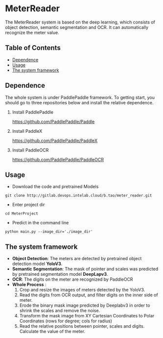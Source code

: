 # MeterReader
The MeterReader system is based on the deep learning, which consists of object detection, semantic segmentation and OCR. It can automatically recognize the meter value.

## Table of Contents

* [Dependence](#1)
* [Usage](#2)
* [The system framework](#3)

## <h2 id="1">Dependence</h2>

The whole system is under PaddlePaddle framework. To getting start, you should go to three repositories below and install the relative dependence. 
1. Install PaddlePaddle

    https://github.com/PaddlePaddle/Paddle
    
2. Install PaddleX

    https://github.com/PaddlePaddle/PaddleX
3. Install PaddleOCR

    https://github.com/PaddlePaddle/PaddleOCR


## <h2 id="2">Usage</h2> 

* Download the code and pretrained Models
```
git clone http://gitlab.devops.intelab.cloud/b.tao/meter_reader.git
```
* Enter project dir
```
cd MeterProject
```
* Predict in the command line
```
python main.py --image_dir='./image_dir'
```
## <h2 id="3">The system framework</h2>

* **Object Detection**: The meters are detected by pretrained object detection model **YoloV3**.
* **Semantic Segmentation**: The mask of pointer and scales was predicted by pretrained segmentation model **DeepLapv3**.
* **OCR**: The digits on the meter are recognized by PaddleOCR
* **Whole Process** :
    1. Crop and resize the images of meters detected by the YoloV3.  
    2. Read the digits from OCR output, and filter digits on the inner side of meter.    
    3. Erode the binary mask image predicted by Deeplabv3 in order to shrink the scales and remove the noise.
    4. Transform the mask image from XY Cartesian Coordinates to Polar Coordinates (rows for degree; cols for radius)
    5. Read the relative positions between pointer, scales and digits. Calculate the value of the meter.      
              

